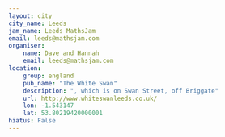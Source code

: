 ```yaml
---
layout: city                                           
city_name: Leeds                                                               
jam_name: Leeds MathsJam
email: leeds@mathsjam.com
organiser:
    name: Dave and Hannah
    email: leeds@mathsjam.com
location:
    group: england
    pub_name: "The White Swan"
    description: ", which is on Swan Street, off Briggate"
    url: http://www.whiteswanleeds.co.uk/
    lon: -1.543147
    lat: 53.80219420000001
hiatus: False
---
```

